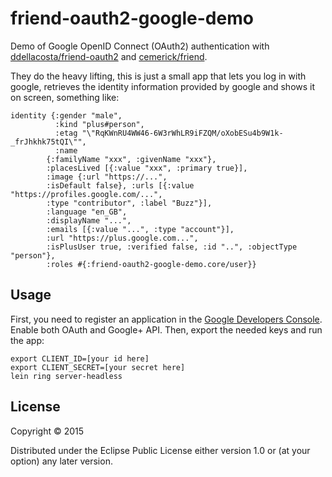 # friend-oauth2-google-demo

Demo of Google OpenID Connect (OAuth2) authentication with 
[ddellacosta/friend-oauth2](https://github.com/ddellacosta/friend-oauth2) 
and
[cemerick/friend](https://github.com/cemerick/friend).

They do the heavy lifting, this is just a small app that lets you log in with google, retrieves the identity 
information provided by google and shows it on screen, something like:

    identity {:gender "male", 
              :kind "plus#person", 
              :etag "\"RqKWnRU4WW46-6W3rWhLR9iFZQM/oXobESu4b9W1k-_frJhkhk75tQI\"", 
              :name 
            {:familyName "xxx", :givenName "xxx"}, 
            :placesLived [{:value "xxx", :primary true}], 
            :image {:url "https://...", 
            :isDefault false}, :urls [{:value "https://profiles.google.com/...", 
            :type "contributor", :label "Buzz"}], 
            :language "en_GB", 
            :displayName "...", 
            :emails [{:value "...", :type "account"}], 
            :url "https://plus.google.com...", 
            :isPlusUser true, :verified false, :id "..", :objectType "person"}, 
            :roles #{:friend-oauth2-google-demo.core/user}}

## Usage

First, you need to register an application in the [Google Developers Console](https://console.developers.google.com).
Enable both OAuth and  Google+ API.
Then, export the needed keys and run the app:

    export CLIENT_ID=[your id here]
    export CLIENT_SECRET=[your secret here]
    lein ring server-headless
    
## License

Copyright © 2015

Distributed under the Eclipse Public License either version 1.0 or (at
your option) any later version.
